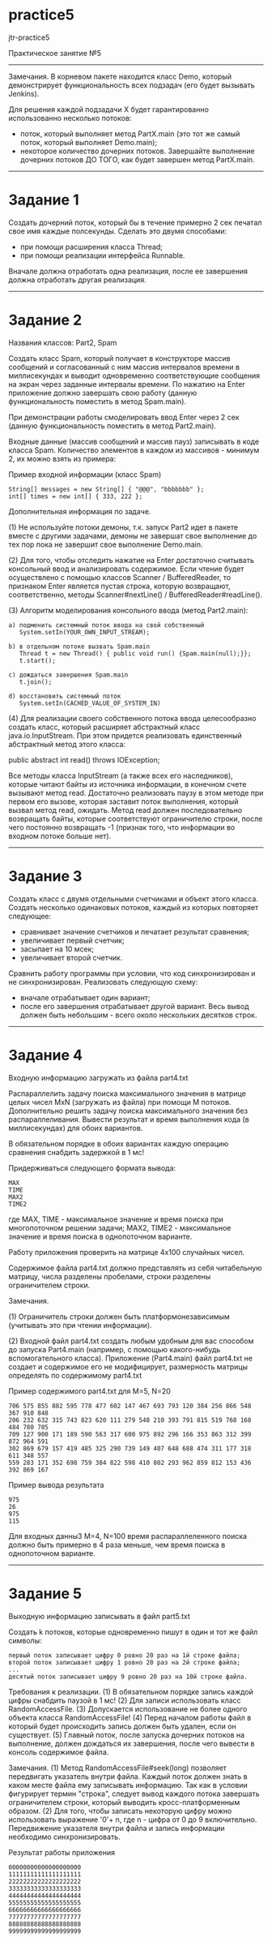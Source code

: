 # practice5
jtr-practice5

Практическое занятие №5
_______________________
Замечания.
В корневом пакете находится класс Demo, который демонстрирует функциональность всех подзадач (его будет вызывать Jenkins).

Для решения каждой подзадачи X будет гарантированно использованно несколько потоков:
  * поток, который выполняет метод PartX.main (это тот же самый поток, который выполняет Demo.main);
  * некоторое количество дочерних потоков.
Завершайте выполнение дочерних потоков ДО ТОГО, как будет завершен метод PartX.main.
_______________________


Задание 1
=====================================
Создать дочерний поток, который бы в течение примерно 2 сек печатал свое имя каждые полсекунды.
Сделать это двумя способами:
  * при помощи расширения класса Thread;
  * при помощи реализации интерфейса Runnable.

Вначале должна отработать одна реализация, после ее завершения должна отработать другая реализация.
_______________________



Задание 2
=====================================
Названия классов: Part2, Spam

Создать класс Spam, который получает в конструкторе массив сообщений 
и согласованный с ним массив интервалов времени в миллисекундах 
и выводит одновременно соответствующие сообщения на экран через заданные интервалы времени. 
По нажатию на Enter приложение должно завершать свою работу (данную функциональность поместить в метод Spam.main).

При демонстрации работы смоделировать ввод Enter через 2 сек (данную функциональность поместить в метод Part2.main).

Входные данные (массив сообщений и массив пауз) записывать в коде класса Spam. 
Количество элементов в каждом из массивов - минимум 2, их можно взять из примера:

Пример входной информации (класс Spam)

	String[] messages = new String[] { "@@@", "bbbbbbb" };
	int[] times = new int[] { 333, 222 };

Дополнительная информация по задаче.

(1) Не используйте потоки демоны, т.к. запуск Part2 идет в пакете вместе с другими задачами, 
демоны не завершат свое выполнение до тех пор пока не завершит свое выполнение Demo.main.

(2) Для того, чтобы отследить нажатие на Enter достаточно считывать консольный ввод и анализировать содержимое. 
Если чтение будет осуществлено с помощью классов Scanner / BufferedReader, то признаком Enter является пустая строка, 
которую возвращают, соответственно, методы Scanner#nextLine() / BufferedReader#readLine().

(3) Алгоритм моделирования консольного ввода (метод Part2.main):

	a) подменить системный поток ввода на свой собственный
	   System.setIn(YOUR_OWN_INPUT_STREAM);

	b) в отдельном потоке вызвать Spam.main
	   Thread t = new Thread() { public void run() {Spam.main(null);}};
	   t.start();

	c) дождаться завершения Spam.main
	   t.join();

	d) восстановить системный поток
	   System.setIn(CAСHED_VALUE_OF_SYSTEM_IN)


(4) Для реализации своего собственного потока ввода целесообразно создать класс, 
который расширяет абстрактный класс java.io.InputStream. 
При этом придется реализовать единственный абстрактный метод этого класса:

public abstract int read() throws IOException;

Все методы класса InputStream (а также всех его наследников), которые читают байты из источника информации, 
в конечном счете вызывают метод read. Достаточно реализовать паузу в этом методе при первом его вызове, 
которая заставит поток выполнения, который вызвал метод read, ожидать. 
Метод read должен последовательно возвращать байты, которые соответствуют ограничителю строки, 
после чего постоянно возвращать -1 (признак того, что информации во входном потоке больше нет).
_______________________



Задание 3
=====================================
Создать класс с двумя отдельными счетчиками и объект этого класса.
Создать несколько одинаковых потоков, каждый из которых повторяет следующее:
  * сравнивает значение счетчиков и печатает результат сравнения;
  * увеличивает первый счетчик;
  * засыпает на 10 мсек;
  * увеличивает второй счетчик.
  
Сравнить работу программы при условии, что код синхронизирован и не синхронизирован.
Реализовать следующую схему:
  * вначале отрабатывает один вариант;
  * после его завершения отрабатывает другой вариант.
Весь вывод должен быть небольшим - всего около нескольких десятков строк.
_______________________



Задание 4
=====================================
Входную информацию загружать из файла part4.txt

Распараллелить задачу поиска максимального значения в матрице целых чисел MxN (загружать из файла) при помощи M потоков. 
Дополнительно решить задачу поиска максимального значения без распараллеливания. 
Вывести результат и время выполнения кода (в миллисекундах) для обоих вариантов.
	
В обязательном порядке в обоих вариантах каждую операцию сравнения снабдить задержкой в 1 мс!

Придерживаться следующего формата вывода:

	MAX
	TIME
	MAX2
	TIME2

где MAX, TIME - максимальное значение и время поиска при многопоточном решении задачи; 
MAX2, TIME2 - максимальное значение и время поиска в однопоточном варианте.
	
Работу приложения проверить на матрице 4x100 случайных чисел.

Содержимое файла part4.txt должно представлять из себя читабельную матрицу, числа разделены пробелами, 
строки разделены ограничителем строки.

Замечания.

(1) Ограничитель строки должен быть платформонезависимым (учитывать это при чтении информации).

(2) Входной файл part4.txt создать любым удобным для вас способом до запуска Part4.main 
(например, с помощью какого-нибудь вспомогательного класса). 
Приложение (Part4.main) файл part4.txt не создает и содержимое его не модифицирует, 
размерность матрицы определять по содержимому part4.txt

Пример содержимого part4.txt для M=5, N=20

	706 575 855 882 595 778 477 602 147 467 693 793 120 384 256 866 548 367 910 848
	206 232 632 315 743 823 620 111 279 548 210 393 791 815 519 768 168 484 780 705
	709 127 900 171 189 590 563 317 600 975 892 296 166 353 863 312 399 872 964 591
	302 869 679 157 419 485 325 290 739 149 407 648 688 474 311 177 318 611 348 557
	559 283 171 352 698 759 384 822 598 410 802 293 962 859 812 153 436 392 869 167

Пример вывода результата

	975
	26
	975
	115
	
Для входных данны3 M=4, N=100 время распараллеленного поиска должно быть примерно в 4 раза меньше, 
чем время поиска в однопоточном варианте.
_______________________




Задание 5
=====================================
Выходную информацию записывать в файл part5.txt

Создать k потоков, которые одновременно пишут в один и тот же файл символы:

	первый поток записывает цифру 0 ровно 20 раз на 1й строке файла;
	второй поток записывает цифру 1 ровно 20 раз на 2й строке файла;
	...
	десятый поток записывает цифру 9 ровно 20 раз на 10й строке файла.

Требования к реализации.
	(1) В обязательном порядке запись каждой цифры снабдить паузой в 1 мс!
	(2) Для записи использовать класс RandomAccessFile.
	(3) Допускается использование не более одного объекта класса RandomAccessFile!
	(4) Перед началом работы файл в который будет происходить запись должен быть удален, если он существует.
	(5) Главный поток, после запуска дочерних потоков на выполнение, должен дождаться их завершения, 
	после чего вывести в консоль содержимое файла.

Замечания.
	(1) Метод RandomAccessFile#seek(long) позволяет передвигать указатель внутри файла. 
	Каждый поток должен знать в каком месте файла ему записывать информацию. 
	Так как в условии фигурирует термин "строка", следует вывод каждого потока завершать ограничителем строки, 
	который выводить кросс-платформенным образом.
	(2) Для того, чтобы записать некоторую цифру можно использовать выражение '0'+ n, где n - цифра от 0 до 9 включительно.
	Передвижение указателя внутри файла и запись информации необходимо синхронизировать.

Результат работы приложения

	00000000000000000000
	11111111111111111111
	22222222222222222222
	33333333333333333333
	44444444444444444444
	55555555555555555555
	66666666666666666666
	77777777777777777777
	88888888888888888888
	99999999999999999999
